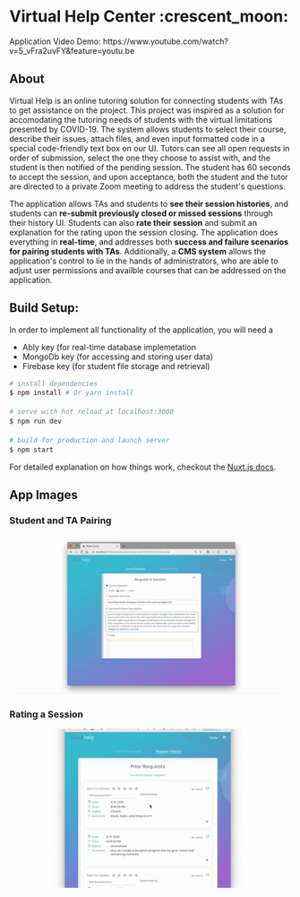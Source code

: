 <h1>Virtual Help Center :crescent_moon:</h1>
Application Video Demo: https://www.youtube.com/watch?v=5_vFra2uvFY&feature=youtu.be

<h2>About</h2>
Virtual Help is an online tutoring solution for connecting students with TAs to get assistance on the project. This project was inspired as a solution for accomodating the tutoring needs of students with the virtual limitations presented by COVID-19. The system allows students to select their course, describe their issues, attach files, and even input formatted code in a special code-friendly text box on our UI. Tutors can see all open requests in order of submission, select the one they choose to assist with, and the student is then notified of the pending session. The student has 60 seconds to accept the session, and upon acceptance, both the student and the tutor are directed to a private Zoom meeting to address the student's questions. 


The application allows TAs and students to <strong>see their session histories</strong>, and students can <strong>re-submit previously closed or missed sessions</strong> through their history UI. Students can also <strong>rate their session</strong> and submit an explanation for the rating upon the session closing. The application does everything in <strong>real-time</strong>, and addresses both <strong>success and failure scenarios for pairing students with TAs</strong>. Additionally, a <strong>CMS system</strong> allows the application's control to lie in the hands of administrators, who are able to adjust user permissions and availble courses that can be addressed on the application.


<h2>Build Setup:</h2>
In order to implement all functionality of the application, you will need a 
<ul>
  <li>Ably key (for real-time database implemetation</li>
  <li>MongoDb key (for accessing and storing user data)</li>
  <li>Firebase key (for student file storage and retrieval)</li>
</ul>

``` bash
# install dependencies
$ npm install # Or yarn install

# serve with hot reload at localhost:3000
$ npm run dev

# build for production and launch server
$ npm start
```
For detailed explanation on how things work, checkout the [Nuxt.js docs](https://github.com/nuxt/nuxt.js).


<h2>App Images</h2>
<h3>Student and TA Pairing</h3>
<img src="/screenshots/virtualHelp1.gif">

<h3>Rating a Session </h3>
<img src="/screenshots/virtualHelp2.gif">
